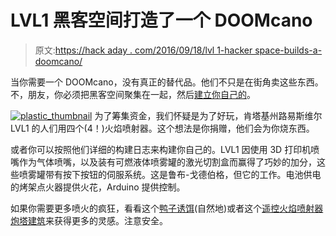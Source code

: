 # LVL1 黑客空间打造了一个 DOOMcano

> 原文:[https://hack aday . com/2016/09/18/lvl 1-hacker space-builds-a-doomcano/](https://hackaday.com/2016/09/18/lvl1-hackerspace-builds-a-doomcano/)

当你需要一个 DOOMcano，没有真正的替代品。他们不只是在街角卖这些东西。不，朋友，你必须把黑客空间聚集在一起，然后[建立你自己的](http://imgur.com/gallery/90pCM)。

[![plastic_thumbnail](../Images/08e5195c46a5d6edb1f95a1b5258c2bb.png)](https://hackaday.com/wp-content/uploads/2016/09/plastic_thumbnail.png) 为了筹集资金，我们怀疑是为了好玩，肯塔基州路易斯维尔 LVL1 的人们用四个(4！)火焰喷射器。这个想法是你捐赠，他们会为你烧东西。

或者你可以按照他们详细的构建日志来构建你自己的。LVL1 因使用 3D 打印机喷嘴作为气体喷嘴，以及装有可燃液体喷雾罐的激光切割盒而赢得了巧妙的加分，这些喷雾罐带有按下按钮的伺服系统。这是鲁布-戈德伯格，但它的工作。电池供电的烤架点火器提供火花，Arduino 提供控制。

如果你需要更多喷火的疯狂，看看这个[鸭子诱饵](https://hackaday.com/2016/02/03/fire-breathing-animatronic-waterfowl-just-because/)(自然地)或者这个[遥控火焰喷射器炮塔建筑](http://hackaday.com/2015/12/16/rc-mini-flame-thrower-brings-the-burn/)来获得更多的灵感。注意安全。